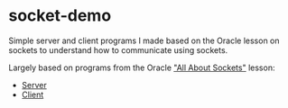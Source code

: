 # socket-demo
Simple server and client programs I made based on the Oracle lesson on sockets to understand how to communicate using sockets.

Largely based on programs from the Oracle ["All About Sockets"](https://docs.oracle.com/javase/tutorial/networking/sockets/index.html) lesson:
- [Server](https://docs.oracle.com/javase/tutorial/networking/sockets/examples/EchoServer.java)
- [Client](https://docs.oracle.com/javase/tutorial/networking/sockets/examples/EchoClient.java)
